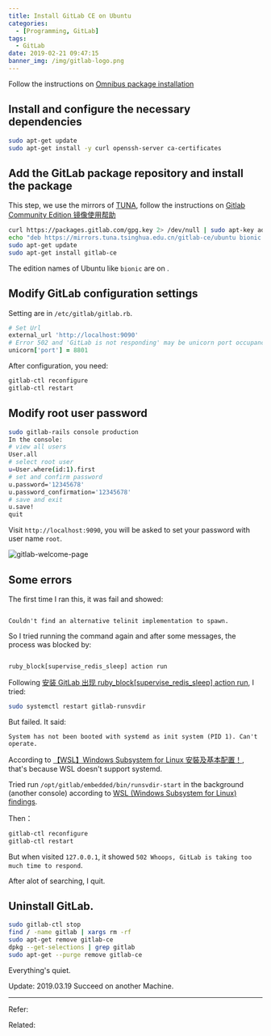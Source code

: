 ```yaml
---
title: Install GitLab CE on Ubuntu
categories:
  - [Programming, GitLab]
tags:
  - GitLab
date: 2019-02-21 09:47:15
banner_img: /img/gitlab-logo.png
---
```


Follow the instructions on [Omnibus package installation](https://about.gitlab.com/install/#ubuntu)

## Install and configure the necessary dependencies

```bash
sudo apt-get update
sudo apt-get install -y curl openssh-server ca-certificates
```

## Add the GitLab package repository and install the package

This step, we use the mirrors of [TUNA](https://mirror.tuna.tsinghua.edu.cn), follow the instructions on [Gitlab Community Edition 镜像使用帮助](https://mirror.tuna.tsinghua.edu.cn/help/gitlab-ce/)

```bash
curl https://packages.gitlab.com/gpg.key 2> /dev/null | sudo apt-key add - &>/dev/null
echo "deb https://mirrors.tuna.tsinghua.edu.cn/gitlab-ce/ubuntu bionic main" > /etc/apt/sources.list.d/gitlab-ce.list
sudo apt-get update
sudo apt-get install gitlab-ce
```

The edition names of Ubuntu like `bionic` are on [](https://launchpad.net/ubuntu).

## Modify GitLab configuration settings

Setting are in `/etc/gitlab/gitlab.rb`.

```rb
# Set Url
external_url 'http://localhost:9090'
# Error 502 and 'GitLab is not responding' may be unicorn port occupancy
unicorn['port'] = 8801
```

After configuration, you need:

```bash
gitlab-ctl reconfigure
gitlab-ctl restart
```

## Modify root user password

```bash
sudo gitlab-rails console production
In the console:
# view all users
User.all
# select root user
u=User.where(id:1).first
# set and confirm password
u.password='12345678'
u.password_confirmation='12345678'
# save and exit
u.save!
quit
```

Visit `http://localhost:9090`, you will be asked to set your password with user name `root`.

![gitlab-welcome-page](gitlab-welcome-page.png)

## Some errors

The first time I ran this, it was fail and showed:

```

Couldn't find an alternative telinit implementation to spawn.

```

So I tried running the command again and after some messages, the process was blocked by:

```

ruby_block[supervise_redis_sleep] action run

```

Following [安装 GitLab 出现 ruby_block[supervise_redis_sleep] action run](https://www.cnblogs.com/springwind2006/p/6872773.html), I tried:

```bash
sudo systemctl restart gitlab-runsvdir
```

But failed. It said:

```
System has not been booted with systemd as init system (PID 1). Can't operate.
```

According to [【WSL】Windows Subsystem for Linux 安裝及基本配置！](https://blogs.msdn.microsoft.com/microsoft_student_partners_in_taiwan/2017/10/03/wsltune/), that's because WSL doesn't support systemd.

Tried run `/opt/gitlab/embedded/bin/runsvdir-start` in the background (another console) according to [WSL (Windows Subsystem for Linux) findings](https://gitlab.com/gitlab-org/omnibus-gitlab/issues/2295).

Then：

```bash
gitlab-ctl reconfigure
gitlab-ctl restart
```

But when visited `127.0.0.1`, it showed `502 Whoops, GitLab is taking too much time to respond`.

After alot of searching, I quit.

## Uninstall GitLab.

```bash
sudo gitlab-ctl stop
find / -name gitlab | xargs rm -rf
sudo apt-get remove gitlab-ce
dpkg --get-selections | grep gitlab
sudo apt-get --purge remove gitlab-ce
```

Everything's quiet.

Update:
2019.03.19 Succeed on another Machine.

---

Refer:

Related:
